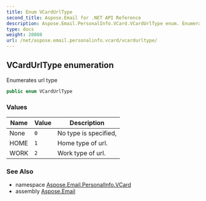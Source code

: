 ```yaml
---
title: Enum VCardUrlType
second_title: Aspose.Email for .NET API Reference
description: Aspose.Email.PersonalInfo.VCard.VCardUrlType enum. Enumerates url type
type: docs
weight: 20080
url: /net/aspose.email.personalinfo.vcard/vcardurltype/
---
```

## VCardUrlType enumeration

Enumerates url type

```csharp
public enum VCardUrlType
```

### Values

| Name | Value | Description |
| --- | --- | --- |
| None | `0` | No type is specified, |
| HOME | `1` | Home type of url. |
| WORK | `2` | Work type of url. |

### See Also

* namespace [Aspose.Email.PersonalInfo.VCard](../../aspose.email.personalinfo.vcard/)
* assembly [Aspose.Email](../../)


